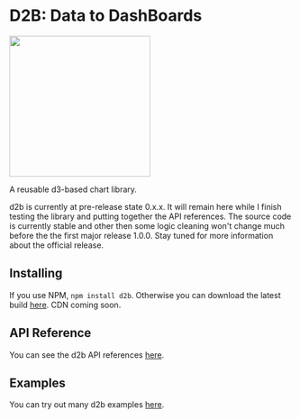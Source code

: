 # D2B: Data to DashBoards

<a href = 'http://d2bjs.org'><img width = '250' src = 'https://raw.githubusercontent.com/d2bjs/d2b/master/logo/logo.png'></a>

A reusable d3-based chart library.

d2b is currently at pre-release state 0.x.x. It will remain here while I finish testing the library and putting together the API references. The source code is currently stable and other then some logic cleaning won't change much before the the first major release 1.0.0. Stay tuned for more information about the official release.

## Installing

If you use NPM, `npm install d2b`. Otherwise you can download the latest build [here](https://github.com/d2bjs/d2b). CDN coming soon.

## API Reference

You can see the d2b API references [here](http://docs.d2bjs.org).

## Examples

You can try out many d2b examples [here](http://d2bjs.org).
